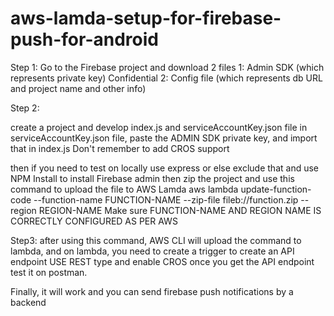 # aws-lamda-setup-for-firebase-push-for-android

Step 1:
Go to the Firebase project and download 2 files
1: Admin SDK (which represents private key) Confidential
2: Config file (which represents db URL and project name and other info)

Step 2:

create a project and develop index.js and serviceAccountKey.json file
in serviceAccountKey.json file, paste the ADMIN SDK private key, and import that in index.js
Don't remember to add CROS support

then if you need to test on locally use express or else exclude that and use NPM Install to install Firebase admin
then zip the project and use this command to upload the file to AWS Lamda
   aws lambda update-function-code --function-name FUNCTION-NAME --zip-file fileb://function.zip --region REGION-NAME
   Make sure FUNCTION-NAME AND REGION NAME IS CORRECTLY CONFIGURED AS PER AWS

   Step3: after using this command, AWS CLI will upload the command to lambda, and on lambda, you need to create a trigger to create an API endpoint 
   USE REST type and enable CROS 
   once you get the API endpoint test it on postman. 

   Finally, it will work and you can send firebase push notifications by a backend

